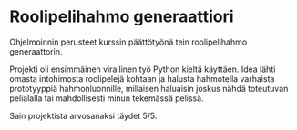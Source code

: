 # Roolipelihahmo generaattiori

Ohjelmoinnin perusteet kurssin päättötyönä tein roolipelihahmo generaattorin.

Projekti oli ensimmäinen virallinen työ Python kieltä käyttäen.
Idea lähti omasta intohimosta roolipelejä kohtaan ja halusta hahmotella varhaista prototyyppiä hahmonluonnille, millaisen haluaisin joskus nähdä toteutuvan pelialalla tai mahdollisesti minun tekemässä pelissä.

Sain projektista arvosanaksi täydet 5/5.
